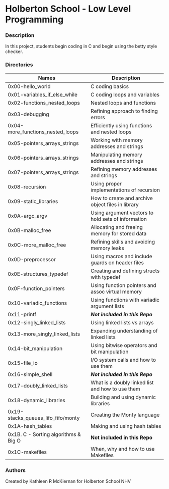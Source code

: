 # Holberton School - Low Level Programming

### Description
In this project, students begin coding in C and begin using the betty style checker.

### Directories
Names | Description
------|-----------------------
0x00-hello_world | C coding basics
0x01-variables_if_else_while | C coding loops and variables
0x02-functions_nested_loops | Nested loops and functions
0x03-debugging | Refining approach to finding errors
0x04-more_functions_nested_loops | Efficiently using functions and nested loops
0x05-pointers_arrays_strings | Working with memory addresses and strings
0x06-pointers_arrays_strings | Manipulating memory addresses and strings
0x07-pointers_arrays_strings | Refining memory addresses and strings
0x08-recursion | Using proper implementations of recursion
0x09-static_libraries | How to create and archive object files in library
0x0A-argc_argv | Using argument vectors to hold sets of information
0x0B-malloc_free | Allocating and freeing memory for stored data
0x0C-more_malloc_free | Refining skills and avoiding memory leaks
0x0D-preprocessor | Using macros and include guards on header files
0x0E-structures_typedef	| Creating and defining structs with typedef
0x0F-function_pointers | Using function pointers and assoc virtual memory
0x10-variadic_functions	| Using functions with variadic argument lists
0x11-printf | ***Not included in this Repo***
0x12-singly_linked_lists | Using linked lists vs arrays
0x13-more_singly_linked_lists | Expanding understanding of linked lists
0x14-bit_manipulation | Using bitwise operators and bit manipulation
0x15-file_io | I/O system calls and how to use them
0x16-simple_shell | ***Not included in this Repo***
0x17-doubly_linked_lists | What is a doubly linked list and how to use them
0x18-dynamic_libraries | Building and using dynamic libraries
0x19-stacks_queues_lifo_fifo/monty | Creating the Monty language
0x1A-hash_tables | Making and using hash tables
0x1B. C - Sorting algorithms & Big O | **Not included in this Repo**
0x1C-makefiles | When, why and how to use Makefiles


### Authors
Created by Kathleen R McKiernan for Holberton School NHV